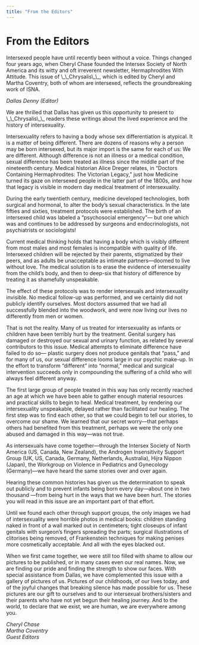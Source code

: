 ```yaml
---
title: "From the Editors"
---
```


# From the Editors

<p>Intersexed people have until recently been without a voice. Things changed four years ago, when Cheryl Chase founded the Intersex Society of North America and its witty and oft irreverent newsletter, Hermaphrodites With Attitude. This issue of \_\_Chrysalis\_\_, which is edited by Cheryl and Martha Coventry, both of whom are intersexed, reflects the groundbreaking work of <span class="caps">ISNA</span>.  </p>

<p><i>Dallas Denny (Editor)</i>  </p>

<p>We are thrilled that Dallas has given us this opportunity to present to \_\_Chrysalis\_\_ readers these writings about the lived experience and the history of intersexuality.  </p>

<p>Intersexuality refers to having a body whose sex differentiation is atypical. It is a matter of being different. There are dozens of reasons why a person may be born intersexed, but its major import is the same for each of us: We are different. Although difference is not an illness or a medical condition, sexual difference has been treated as illness since the middle part of the nineteenth century. Medical historian Alice Dreger relates, in &#8220;Doctors Containing Hermaphrodites: The Victorian Legacy,&#8221; just how Medicine turned its gaze on intersexed people in the latter part of the 1800s, and how that legacy is visible in modern day medical treatment of intersexuality.  </p>

<p>During the early twentieth century, medicine developed technologies, both surgical and hormonal, to alter the body&#8217;s sexual characteristics. In the late fifties and sixties, treatment protocols were established. The birth of an intersexed child was labeled a &#8220;psychosocial emergency&#8221;&#8212; but one which was and continues to be addressed by surgeons and endocrinologists, not psychiatrists or sociologists!  </p>

<p>Current medical thinking holds that having a body which is visibly different from most males and most females is incompatible with quality of life. Intersexed children will be rejected by their parents, stigmatized by their peers, and as adults be unacceptable as intimate partners&#8212;doomed to live without love. The medical solution is to erase the evidence of intersexuality from the child&#8217;s body, and then to deep-six that history of difference by treating it as shamefully unspeakable.  </p>

<p>The effect of these protocols was to render intersexuals and intersexuality invisible. No medical follow-up was performed, and we certainly did not publicly identify ourselves. Most doctors assumed that we had all successfully blended into the woodwork, and were now living our lives no differently from men or women.  </p>

<p>That is not the reality. Many of us treated for intersexuality as infants or children have been terribly hurt by the treatment. Genital surgery has damaged or destroyed our sexual and urinary function, as related by several contributors to this issue. Medical attempts to eliminate difference have failed to do so&#8212; plastic surgery does not produce genitals that &#8220;pass,&#8221; and for many of us, our sexual difference looms large in our psychic make-up. In the effort to transform &#8220;different&#8221; into &#8220;normal,&#8221; medical and surgical intervention succeeds only in compounding the suffering of a child who will always feel different anyway.  </p>

<p>The first large group of people treated in this way has only recently reached an age at which we have been able to gather enough material resources and practical skills to begin to heal. Medical treatment, by rendering our intersexuality unspeakable, delayed rather than facilitated our healing. The first step was to find each other, so that we could begin to tell our stories, to overcome our shame. We learned that our secret worry&#8212;that perhaps others had benefited from this treatment, perhaps we were the only one abused and damaged in this way&#8212;was not true.  </p>

<p>As intersexuals have come together&#8212;through the Intersex Society of North America (US, Canada, New Zealand), the Androgen Insensitivity Support Group (UK, US, Canada, Germany, Netherlands, Australia), Hijra Nippon (Japan), the Workgroup on Violence in Pediatrics and Gynecology (Germany)&#8212;we have heard the same stories over and over again.  </p>

<p>Hearing these common histories has given us the determination to speak out publicly and to prevent infants being born every day&#8212;about one in two thousand &#8212;from being hurt in the ways that we have been hurt. The stories you will read in this issue are an important part of that effort.  </p>

<p>Until we found each other through support groups, the only images we had of intersexuality were horrible photos in medical books: children standing naked in front of a wall marked out in centimeters; tight closeups of infant genitals with surgeon&#8217;s fingers spreading the parts; surgical illustrations of clitorises being removed, of Frankenstein techniques for making penises more cosmetically acceptable. And all with the eyes blacked out.  </p>

<p>When we first came together, we were still too filled with shame to allow our pictures to be published, or in many cases even our real names. Now, we are finding our pride and finding the strength to show our faces. With special assistance from Dallas, we have complemented this issue with a gallery of pictures of us. Pictures of our childhoods, of our lives today, and of the joyful changes that breaking silence has made possible for us. These pictures are our gift to ourselves and to our intersexual brothers/sisters and their parents who have not yet begun their healing journey. And to the world, to declare that we exist, we are human, we are everywhere among you.  </p>

<p><i>Cheryl Chase</i>  <br />
<i>Martha Coventry</i>  <br />
<i>Guest Editors</i></p>
